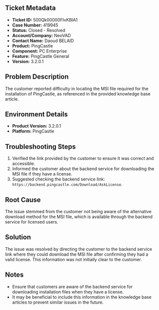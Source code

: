 ## Ticket Metadata
- **Ticket ID:** 500Qk00000FIvKBIA1
- **Case Number:** 419945
- **Status:** Closed - Resolved
- **Account/Company:** NeoVAD
- **Contact Name:** Daoud BELAID
- **Product:** PingCastle
- **Component:** PC Enterprise
- **Feature:** PingCastle General
- **Version:** 3.2.0.1

## Problem Description
The customer reported difficulty in locating the MSI file required for the installation of PingCastle, as referenced in the provided knowledge base article.

## Environment Details
- **Product Version:** 3.2.0.1
- **Platform:** PingCastle

## Troubleshooting Steps
1. Verified the link provided by the customer to ensure it was correct and accessible.
2. Informed the customer about the backend service for downloading the MSI file if they have a license.
3. Suggested checking the backend service link: `https://backend.pingcastle.com/Download/AskLicense`.

## Root Cause
The issue stemmed from the customer not being aware of the alternative download method for the MSI file, which is available through the backend service for licensed users.

## Solution
The issue was resolved by directing the customer to the backend service link where they could download the MSI file after confirming they had a valid license. This information was not initially clear to the customer.

## Notes
- Ensure that customers are aware of the backend service for downloading installation files when they have a license.
- It may be beneficial to include this information in the knowledge base articles to prevent similar issues in the future.